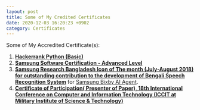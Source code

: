 ```yaml
---
layout: post 
title: Some of My Credited Certificates
date: 2020-12-03 16:20:23 +0902
category: Certificates
---
```


Some of My Accredited Certificate(s):

1. [**Hackerrank Python (Basic)**](https://github.com/ShihabYasin/shihabyasin.github.io/blob/gh-pages/Certificates/Hackerrank-Python-Basic.png)
2. [**Samsung Software Certification - Advanced Level**](https://github.com/ShihabYasin/shihabyasin.github.io/blob/gh-pages/Certificates/samsung-soft-cert.png)
3. [**Samsung Research Bangladesh Icon of The month (July-August 2018) for outstanding contribution to the 
   development of Bengali Speech Recognition System**](https://github.com/ShihabYasin/shihabyasin.github.io/blob/gh-pages/public/img/srbd-iom.jpeg) for [Samsung Bixby AI Agent](https://web.archive.org/web/2/https://www.samsung.com/us/explore/bixby/).
4. [**Certificate of Participation( Presenter of Paper), 18th International Conference on Computer and Information Technology (ICCIT at Military Institute of Science & Technology)**](https://github.com/ShihabYasin/shihabyasin.github.io/blob/gh-pages/Certificates/iccit-2015.png)
